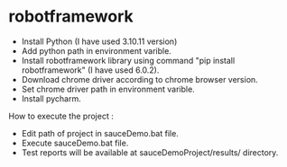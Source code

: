 # robotframework

- Install Python (I have used 3.10.11 version)
- Add python path in environment varible.
- Install robotframework library using command "pip install robotframework" (I have used 6.0.2).
- Download chrome driver according to chrome browser version.
- Set chrome driver path in environment varible.
- Install pycharm.


How to execute the project :
- Edit path of project in sauceDemo.bat file.
- Execute sauceDemo.bat file.
- Test reports will be available at sauceDemoProject/results/ directory.
